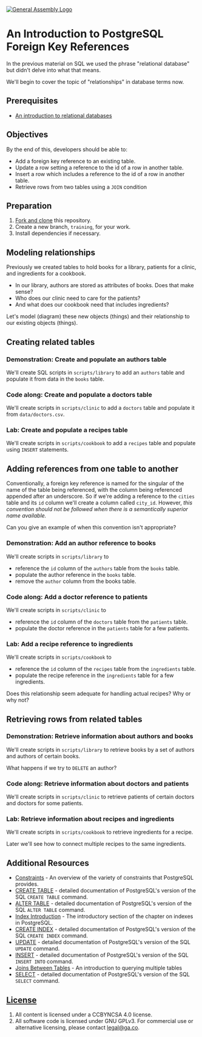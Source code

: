 [![General Assembly Logo](https://camo.githubusercontent.com/1a91b05b8f4d44b5bbfb83abac2b0996d8e26c92/687474703a2f2f692e696d6775722e636f6d2f6b6538555354712e706e67)](https://generalassemb.ly/education/web-development-immersive)

# An Introduction to PostgreSQL Foreign Key References

In the previous material on SQL we used the phrase "relational database" but
didn't delve into what that means.

We'll begin to cover the topic of "relationships" in database terms now.

## Prerequisites

-   [An introduction to relational databases](https://github.com/ga-wdi-boston/sql-crud)

## Objectives

By the end of this, developers should be able to:

-   Add a foreign key reference to an existing table.
-   Update a row setting a reference to the id of a row in another table.
-   Insert a row which includes a reference to the id of a row in another table.
-   Retrieve rows from two tables using a `JOIN` condition

## Preparation

1.  [Fork and clone](https://github.com/ga-wdi-boston/meta/wiki/ForkAndClone)
    this repository.
1.  Create a new branch, `training`, for your work.
1.  Install dependencies if necessary.

## Modeling relationships

Previously we created tables to hold books for a library, patients for a clinic,
and ingredients for a cookbook.

-   In our library, authors are stored as attributes of books.  Does that make
sense?
-   Who does our clinic need to care for the patients?
-   And what does our cookbook need that includes ingredients?

Let's model (diagram) these new objects (things) and their relationship to our
existing objects (things).

## Creating related tables

### Demonstration: Create and populate an authors table

We'll create SQL scripts in `scripts/library` to add an `authors` table and
populate it from data in the `books` table.

### Code along: Create and populate a doctors table

We'll create scripts in `scripts/clinic` to add a `doctors` table and populate
it from `data/doctors.csv`.

### Lab: Create and populate a recipes table

We'll create scripts in `scripts/cookbook` to add a `recipes` table and populate
using `INSERT` statements.

## Adding references from one table to another

Conventionally, a foreign key reference is named for the singular of the name of
the table being referenced, with the column being referenced appended after an
underscore. So if we're adding a reference to the `cities` table and its `id`
column we'll create a column called `city_id`. However, _this convention should
not be followed when there is a semantically superior name available._

Can you give an example of when this convention isn't appropriate?

### Demonstration: Add an author reference to books

We'll create scripts in `scripts/library` to

-   reference the `id` column of the `authors` table from the `books` table.
-   populate the author reference in the `books` table.
-   remove the `author` column from the books table.

### Code along: Add a doctor reference to patients

We'll create scripts in `scripts/clinic` to

-   reference the `id` column of the `doctors` table from the `patients` table.
-   populate the doctor reference in the `patients` table for a few patients.

### Lab: Add a recipe reference to ingredients

We'll create scripts in `scripts/cookbook` to

-   reference the `id` column of the `recipes` table from the `ingredients`
 table.
-   populate the recipe reference in the `ingredients` table for a few
 ingredients.

Does this relationship seem adequate for handling actual recipes?  Why or why
not?

## Retrieving rows from related tables

### Demonstration: Retrieve information about authors and books

We'll create scripts in `scripts/library` to retrieve books by a set of authors
and authors of certain books.

What happens if we try to `DELETE` an author?

### Code along: Retrieve information about doctors and patients

We'll create scripts in `scripts/clinic` to retrieve patients of certain doctors
and doctors for some patients.

### Lab: Retrieve information about recipes and ingredients

We'll create scripts in `scripts/cookbook` to retrieve ingredients for a recipe.

Later we'll see how to connect multiple recipes to the same ingredients.

## Additional Resources

-   [Constraints](http://www.postgresql.org/docs/9.5/static/ddl-constraints.html) -
 An overview of the variety of constraints that PostgreSQL provides.
-   [CREATE TABLE](http://www.postgresql.org/docs/9.5/static/sql-createtable.html) -
 detailed documentation of PostgreSQL's version of
 the SQL `CREATE TABLE` command.
-   [ALTER TABLE](http://www.postgresql.org/docs/9.5/static/sql-altertable.html) -
 detailed documentation of PostgreSQL's version of the
 SQL `ALTER TABLE` command.
-   [Index Introduction](http://www.postgresql.org/docs/9.5/static/indexes-intro.html) -
 The introductory section of the chapter on indexes in PostgreSQL.
-   [CREATE INDEX](http://www.postgresql.org/docs/9.5/static/sql-createindex.html) -
 detailed documentation of PostgreSQL's version of the
  SQL `CREATE INDEX` command.
-   [UPDATE](http://www.postgresql.org/docs/9.5/static/sql-update.html) -
 detailed documentation of PostgreSQL's version of the SQL `UPDATE` command.
-   [INSERT](http://www.postgresql.org/docs/9.5/static/sql-insert.html) -
 detailed documentation of PostgreSQL's version of the
  SQL `INSERT INTO` command.
-   [Joins Between Tables](http://www.postgresql.org/docs/9.5/static/tutorial-join.html) -
 An introduction to querying multiple tables
-   [SELECT](http://www.postgresql.org/docs/9.5/static/sql-select.html) -
 detailed documentation of PostgreSQL's version of the SQL `SELECT` command.

## [License](LICENSE)

1.  All content is licensed under a CC­BY­NC­SA 4.0 license.
1.  All software code is licensed under GNU GPLv3. For commercial use or
    alternative licensing, please contact legal@ga.co.
